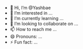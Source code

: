 - 👋 Hi, I’m @Yashbae
- 👀 I’m interested in ...
- 🌱 I’m currently learning ...
- 💞️ I’m looking to collaborate on ...
- 📫 How to reach me ...
- 😄 Pronouns: ...
- ⚡ Fun fact: ...

<!---
Yashbae/Yashbae is a ✨ special ✨ repository because its `README.md` (this file) appears on your GitHub profile.
You can click the Preview link to take a look at your class ChessPiece:
    def __init__(self, color, name):
        self.color = color
        self.name = name

    def __str__(self):
        return self.name


class ChessBoard:
    def __init__(self):
        self.board = self.initialize_board()

    def initialize_board(self):
        board = [[" " for _ in range(8)] for _ in range(8)]
        # Place pawns
        for i in range(8):
            board[1][i] = ChessPiece("Black", "P")
            board[6][i] = ChessPiece("White", "P")
        # Place rooks
        board[0][0] = board[0][7] = ChessPiece("Black", "R")
        board[7][0] = board[7][7] = ChessPiece("White", "R")
        # Place knights
        board[0][1] = board[0][6] = ChessPiece("Black", "N")
        board[7][1] = board[7][6] = ChessPiece("White", "N")
        # Place bishops
        board[0][2] = board[0][5] = ChessPiece("Black", "B")
        board[7][2] = board[7][5] = ChessPiece("White", "B")
        # Place queens
        board[0][3] = ChessPiece("Black", "Q")
        board[7][3] = ChessPiece("White", "Q")
        # Place kings
        board[0][4] = ChessPiece("Black", "K")
        board[7][4] = ChessPiece("White", "K")
        return board

    def display(self):
        print("  a b c d e f g h")
        for i, row in enumerate(self.board):
            row_display = f"{8 - i} "
            for square in row:
                row_display += f"{square.name if square != ' ' else '.'} "
            print(row_display)
        print()

    def move_piece(self, start, end):
        start_x, start_y = 8 - int(start[1]), ord(start[0]) - ord("a")
        end_x, end_y = 8 - int(end[1]), ord(end[0]) - ord("a")

        if self.board[start_x][start_y] == " ":
            print("No piece at the starting position!")
            return False

        piece = self.board[start_x][start_y]
        self.board[end_x][end_y] = piece
        self.board[start_x][start_y] = " "
        print(f"Moved {piece.name} from {start} to {end}")
        return True


def main():
    chess_board = ChessBoard()
    chess_board.display()

    while True:
        move = input("Enter your move (e.g., e2 e4) or 'q' to quit: ")
        if move.lower() == "q":
            print("Thanks for playing!")
            break
        try:
            start, end = move.split()
            chess_board.move_piece(start, end)
            chess_board.display()
        except Exception as e:
            print("Invalid input! Please enter a valid move (e.g., e2 e4).")


if __name__ == "__main__":
    main()
